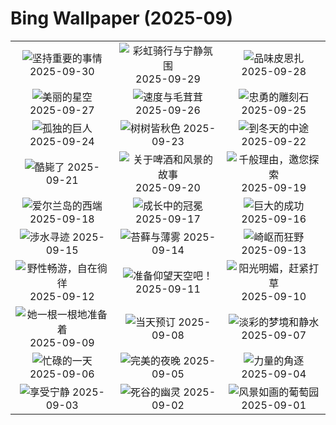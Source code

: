 # Bing Wallpaper (2025-09)

|  |  |  |
|:---:|:---:|:---:|
| ![](https://www.bing.com/th?id=OHR.EucalyptusKoala_ZH-CN6942451940_400x240.jpg "坚持重要的事情") 2025-09-30 | ![](https://www.bing.com/th?id=OHR.HoutenHouses_ZH-CN6776452438_400x240.jpg "彩虹骑行与宁静氛围") 2025-09-29 | ![](https://www.bing.com/th?id=OHR.PienzaItaly_ZH-CN6564335348_400x240.jpg "品味皮恩扎") 2025-09-28 |
| ![](https://www.bing.com/th?id=OHR.TankLakes_ZH-CN6402368934_400x240.jpg "美丽的星空") 2025-09-27 | ![](https://www.bing.com/th?id=OHR.AutumnChipmunk_ZH-CN6224482683_400x240.jpg "速度与毛茸茸") 2025-09-26 | ![](https://www.bing.com/th?id=OHR.FortChittorgarh_ZH-CN5999553283_400x240.jpg "忠勇的雕刻石") 2025-09-25 |
| ![](https://www.bing.com/th?id=OHR.BearLodge_ZH-CN5880511888_400x240.jpg "孤独的巨人") 2025-09-24 | ![](https://www.bing.com/th?id=OHR.AutumnalEquinoxY25_ZH-CN5692548297_400x240.jpg "树树皆秋色") 2025-09-23 | ![](https://www.bing.com/th?id=OHR.AspenEquinox_ZH-CN5474695693_400x240.jpg "到冬天的中途") 2025-09-22 |
| ![](https://www.bing.com/th?id=OHR.IceOtters_ZH-CN5393791969_400x240.jpg "酷毙了") 2025-09-21 | ![](https://www.bing.com/th?id=OHR.OktoberfestSwing_ZH-CN5270146600_400x240.jpg "关于啤酒和风景的故事") 2025-09-20 | ![](https://www.bing.com/th?id=OHR.ThousandIslands_ZH-CN3197750437_400x240.jpg "千般理由，邀您探索") 2025-09-19 |
| ![](https://www.bing.com/th?id=OHR.DunquinIreland_ZH-CN1418844818_400x240.jpg "爱尔兰岛的西端") 2025-09-18 | ![](https://www.bing.com/th?id=OHR.YoungMoose_ZH-CN4639410217_400x240.jpg "成长中的冠冕") 2025-09-17 | ![](https://www.bing.com/th?id=OHR.OzoneEarth_ZH-CN0993915980_400x240.jpg "巨大的成功") 2025-09-16 |
| ![](https://www.bing.com/th?id=OHR.Echasse_ZH-CN0670369582_400x240.jpg "涉水寻迹") 2025-09-15 | ![](https://www.bing.com/th?id=OHR.HohWaterfall_ZH-CN0297269806_400x240.jpg "苔藓与薄雾") 2025-09-14 | ![](https://www.bing.com/th?id=OHR.PointReyesSeashore_ZH-CN0076789582_400x240.jpg "崎岖而狂野") 2025-09-13 |
| ![](https://www.bing.com/th?id=OHR.SpinnerDolphins_ZH-CN9731341241_400x240.jpg "野性畅游，自在徜徉") 2025-09-12 | ![](https://www.bing.com/th?id=OHR.ExtremaduraJamon_ZH-CN1559355133_400x240.jpg "准备仰望天空吧！") 2025-09-11 | ![](https://www.bing.com/th?id=OHR.YorkshireHay_ZH-CN9097986997_400x240.jpg "阳光明媚，赶紧打草") 2025-09-10 |
| ![](https://www.bing.com/th?id=OHR.SwissSquirrel_ZH-CN1499344455_400x240.jpg "她一根一根地准备着") 2025-09-09 | ![](https://www.bing.com/th?id=OHR.OrchardLibrary_ZH-CN3578982798_400x240.jpg "当天预订") 2025-09-08 | ![](https://www.bing.com/th?id=OHR.BlueGdansk_ZH-CN3328928509_400x240.jpg "淡彩的梦境和静水") 2025-09-07 |
| ![](https://www.bing.com/th?id=OHR.RufousHummer_ZH-CN1777072350_400x240.jpg "忙碌的一天") 2025-09-06 | ![](https://www.bing.com/th?id=OHR.SunsetPier_ZH-CN1202083395_400x240.jpg "完美的夜晚") 2025-09-05 | ![](https://www.bing.com/th?id=OHR.WrestlingBears_ZH-CN6430637848_400x240.jpg "力量的角逐") 2025-09-04 |
| ![](https://www.bing.com/th?id=OHR.MinnesotaWaters_ZH-CN6078521418_400x240.jpg "享受宁静") 2025-09-03 | ![](https://www.bing.com/th?id=OHR.DeadvleiTrees_ZH-CN0967414858_400x240.jpg "死谷的幽灵") 2025-09-02 | ![](https://www.bing.com/th?id=OHR.FieldKaiserstuhl_ZH-CN0467488834_400x240.jpg "风景如画的葡萄园") 2025-09-01 |
